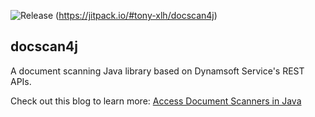 ![Release](https://jitpack.io/v/tony-xlh/docscan4j.svg)
(https://jitpack.io/#tony-xlh/docscan4j)

## docscan4j

A document scanning Java library based on Dynamsoft Service's REST APIs.


Check out this blog to learn more: [Access Document Scanners in Java](https://www.dynamsoft.com/codepool/java-twain-document-scanning.html)
